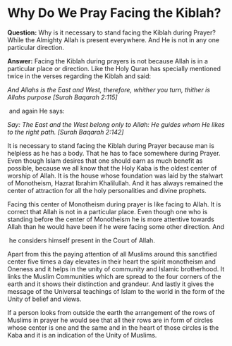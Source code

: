 Why Do We Pray Facing the Kiblah?
=================================

**Question:** Why is it necessary to stand facing the Kiblah during
Prayer? While the Almighty Allah is present everywhere. And He is not in
any one particular direction.

**Answer:** Facing the Kiblah during prayers is not because Allah is in
a particular place or direction. Like the Holy Quran has specially
mentioned twice in the verses regarding the Kiblah and said:

*And Allahs is the East and West, therefore, whither you turn, thither
is Allahs purpose [Surah Baqarah 2:115]*

 and again He says:

*Say: The East and the West belong only to Allah: He guides whom He
likes to the right path. [Surah Baqarah 2:142]*

It is necessary to stand facing the Kiblah during Prayer because man is
helpless as he has a body. That he has to face somewhere during Prayer.
Even though Islam desires that one should earn as much benefit as
possible, because we all know that the Holy Kaba is the oldest center of
worship of Allah. It is the house whose foundation was laid by the
stalwart of Monotheism, Hazrat Ibrahim Khalilullah. And it has always
remained the center of attraction for all the holy personalities and
divine prophets.

Facing this center of Monotheism during prayer is like facing to Allah.
It is correct that Allah is not in a particular place. Even though one
who is standing before the center of Monotheism he is more attentive
towards Allah than he would have been if he were facing some other
direction. And

 he considers himself present in the Court of Allah.

Apart from this the paying attention of all Muslims around this
sanctified center five times a day elevates in their heart the spirit
monotheism and Oneness and it helps in the unity of community and
Islamic brotherhood. It links the Muslim Communities which are spread to
the four corners of the earth and it shows their distinction and
grandeur. And lastly it gives the message of the Universal teachings of
Islam to the world in the form of the Unity of belief and views.

If a person looks from outside the earth the arrangement of the rows of
Muslims in prayer he would see that all their rows are in form of
circles whose center is one and the same and in the heart of those
circles is the Kaba and it is an indication of the Unity of Muslims.

